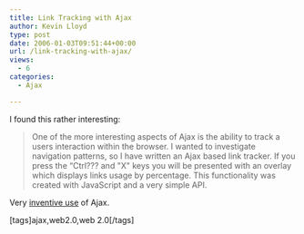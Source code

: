 ```yaml
---
title: Link Tracking with Ajax
author: Kevin Lloyd
type: post
date: 2006-01-03T09:51:44+00:00
url: /link-tracking-with-ajax/
views:
  - 6
categories:
  - Ajax

---
```

I found this rather interesting:

> One of the more interesting aspects of Ajax is the ability to track a users interaction within the browser. I wanted to investigate navigation patterns, so I have written an Ajax based link tracker. If you press the “Ctrl??? and "X" keys you will be presented with an overlay which displays links usage by percentage. This functionality was created with JavaScript and a very simple API.

Very [inventive use][1] of Ajax.

[tags]ajax,web2.0,web 2.0[/tags]

 [1]: http://www.glennjones.net/Post/805/AjaxLinkTracker.htm